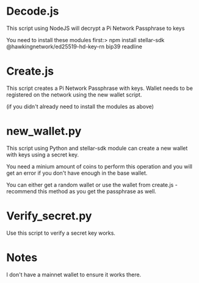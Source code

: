 # Decode.js 

This script using NodeJS will decrypt a Pi Network Passphrase to keys

You need to install these modules first:> 
npm install stellar-sdk @hawkingnetwork/ed25519-hd-key-rn bip39 readline

# Create.js

This script creates a Pi Network Passphrase with keys. Wallet needs to be registered on the network using the new wallet script. 

(if you didn't already need to install the modules as above)

# new_wallet.py

This script using Python and stellar-sdk module can create a new wallet with keys using a secret key. 

You need a minium amount of coins to perform this operation and you will get an error if you don't have enough in the base wallet. 

You can either get a random wallet or use the wallet from create.js - recommend this method as you get the passphrase as well. 

# Verify_secret.py

Use this script to verify a secret key works. 

# Notes

I don't have a mainnet wallet to ensure it works there. 
